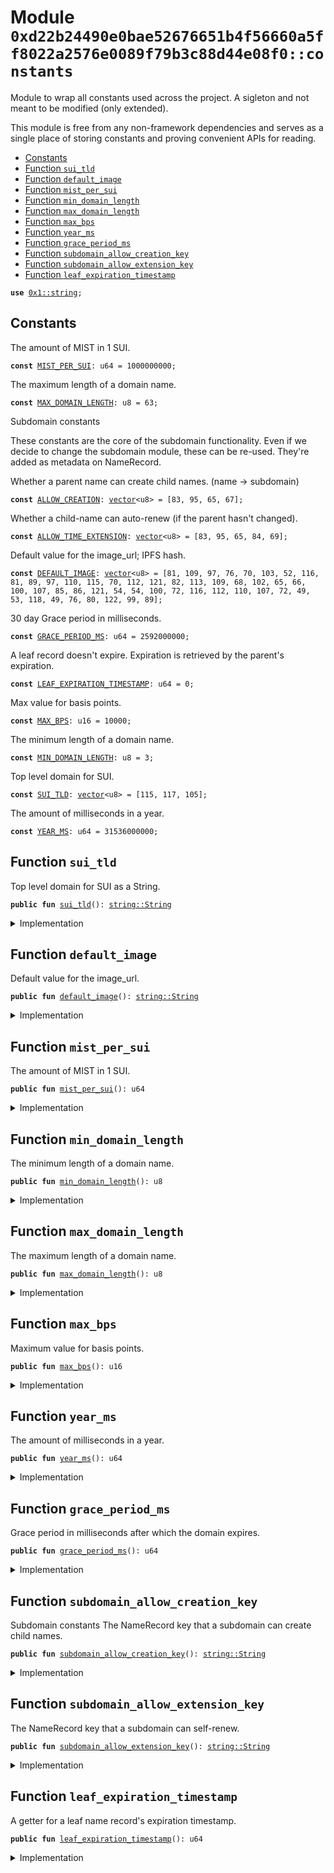 
<a name="0xd22b24490e0bae52676651b4f56660a5ff8022a2576e0089f79b3c88d44e08f0_constants"></a>

# Module `0xd22b24490e0bae52676651b4f56660a5ff8022a2576e0089f79b3c88d44e08f0::constants`

Module to wrap all constants used across the project. A sigleton and not
meant to be modified (only extended).

This module is free from any non-framework dependencies and serves as a
single place of storing constants and proving convenient APIs for reading.


-  [Constants](#@Constants_0)
-  [Function `sui_tld`](#0xd22b24490e0bae52676651b4f56660a5ff8022a2576e0089f79b3c88d44e08f0_constants_sui_tld)
-  [Function `default_image`](#0xd22b24490e0bae52676651b4f56660a5ff8022a2576e0089f79b3c88d44e08f0_constants_default_image)
-  [Function `mist_per_sui`](#0xd22b24490e0bae52676651b4f56660a5ff8022a2576e0089f79b3c88d44e08f0_constants_mist_per_sui)
-  [Function `min_domain_length`](#0xd22b24490e0bae52676651b4f56660a5ff8022a2576e0089f79b3c88d44e08f0_constants_min_domain_length)
-  [Function `max_domain_length`](#0xd22b24490e0bae52676651b4f56660a5ff8022a2576e0089f79b3c88d44e08f0_constants_max_domain_length)
-  [Function `max_bps`](#0xd22b24490e0bae52676651b4f56660a5ff8022a2576e0089f79b3c88d44e08f0_constants_max_bps)
-  [Function `year_ms`](#0xd22b24490e0bae52676651b4f56660a5ff8022a2576e0089f79b3c88d44e08f0_constants_year_ms)
-  [Function `grace_period_ms`](#0xd22b24490e0bae52676651b4f56660a5ff8022a2576e0089f79b3c88d44e08f0_constants_grace_period_ms)
-  [Function `subdomain_allow_creation_key`](#0xd22b24490e0bae52676651b4f56660a5ff8022a2576e0089f79b3c88d44e08f0_constants_subdomain_allow_creation_key)
-  [Function `subdomain_allow_extension_key`](#0xd22b24490e0bae52676651b4f56660a5ff8022a2576e0089f79b3c88d44e08f0_constants_subdomain_allow_extension_key)
-  [Function `leaf_expiration_timestamp`](#0xd22b24490e0bae52676651b4f56660a5ff8022a2576e0089f79b3c88d44e08f0_constants_leaf_expiration_timestamp)


<pre><code><b>use</b> <a href="dependencies/move-stdlib/string.md#0x1_string">0x1::string</a>;
</code></pre>



<a name="@Constants_0"></a>

## Constants


<a name="0xd22b24490e0bae52676651b4f56660a5ff8022a2576e0089f79b3c88d44e08f0_constants_MIST_PER_SUI"></a>

The amount of MIST in 1 SUI.


<pre><code><b>const</b> <a href="constants.md#0xd22b24490e0bae52676651b4f56660a5ff8022a2576e0089f79b3c88d44e08f0_constants_MIST_PER_SUI">MIST_PER_SUI</a>: u64 = 1000000000;
</code></pre>



<a name="0xd22b24490e0bae52676651b4f56660a5ff8022a2576e0089f79b3c88d44e08f0_constants_MAX_DOMAIN_LENGTH"></a>

The maximum length of a domain name.


<pre><code><b>const</b> <a href="constants.md#0xd22b24490e0bae52676651b4f56660a5ff8022a2576e0089f79b3c88d44e08f0_constants_MAX_DOMAIN_LENGTH">MAX_DOMAIN_LENGTH</a>: u8 = 63;
</code></pre>



<a name="0xd22b24490e0bae52676651b4f56660a5ff8022a2576e0089f79b3c88d44e08f0_constants_ALLOW_CREATION"></a>

Subdomain constants

These constants are the core of the subdomain functionality.
Even if we decide to change the subdomain module, these can
be re-used. They're added as metadata on NameRecord.

Whether a parent name can create child names. (name -> subdomain)


<pre><code><b>const</b> <a href="constants.md#0xd22b24490e0bae52676651b4f56660a5ff8022a2576e0089f79b3c88d44e08f0_constants_ALLOW_CREATION">ALLOW_CREATION</a>: <a href="dependencies/move-stdlib/vector.md#0x1_vector">vector</a>&lt;u8&gt; = [83, 95, 65, 67];
</code></pre>



<a name="0xd22b24490e0bae52676651b4f56660a5ff8022a2576e0089f79b3c88d44e08f0_constants_ALLOW_TIME_EXTENSION"></a>

Whether a child-name can auto-renew (if the parent hasn't changed).


<pre><code><b>const</b> <a href="constants.md#0xd22b24490e0bae52676651b4f56660a5ff8022a2576e0089f79b3c88d44e08f0_constants_ALLOW_TIME_EXTENSION">ALLOW_TIME_EXTENSION</a>: <a href="dependencies/move-stdlib/vector.md#0x1_vector">vector</a>&lt;u8&gt; = [83, 95, 65, 84, 69];
</code></pre>



<a name="0xd22b24490e0bae52676651b4f56660a5ff8022a2576e0089f79b3c88d44e08f0_constants_DEFAULT_IMAGE"></a>

Default value for the image_url; IPFS hash.


<pre><code><b>const</b> <a href="constants.md#0xd22b24490e0bae52676651b4f56660a5ff8022a2576e0089f79b3c88d44e08f0_constants_DEFAULT_IMAGE">DEFAULT_IMAGE</a>: <a href="dependencies/move-stdlib/vector.md#0x1_vector">vector</a>&lt;u8&gt; = [81, 109, 97, 76, 70, 103, 52, 116, 81, 89, 97, 110, 115, 70, 112, 121, 82, 113, 109, 68, 102, 65, 66, 100, 107, 85, 86, 121, 54, 54, 100, 72, 116, 112, 110, 107, 72, 49, 53, 118, 49, 76, 80, 122, 99, 89];
</code></pre>



<a name="0xd22b24490e0bae52676651b4f56660a5ff8022a2576e0089f79b3c88d44e08f0_constants_GRACE_PERIOD_MS"></a>

30 day Grace period in milliseconds.


<pre><code><b>const</b> <a href="constants.md#0xd22b24490e0bae52676651b4f56660a5ff8022a2576e0089f79b3c88d44e08f0_constants_GRACE_PERIOD_MS">GRACE_PERIOD_MS</a>: u64 = 2592000000;
</code></pre>



<a name="0xd22b24490e0bae52676651b4f56660a5ff8022a2576e0089f79b3c88d44e08f0_constants_LEAF_EXPIRATION_TIMESTAMP"></a>

A leaf record doesn't expire. Expiration is retrieved by the parent's expiration.


<pre><code><b>const</b> <a href="constants.md#0xd22b24490e0bae52676651b4f56660a5ff8022a2576e0089f79b3c88d44e08f0_constants_LEAF_EXPIRATION_TIMESTAMP">LEAF_EXPIRATION_TIMESTAMP</a>: u64 = 0;
</code></pre>



<a name="0xd22b24490e0bae52676651b4f56660a5ff8022a2576e0089f79b3c88d44e08f0_constants_MAX_BPS"></a>

Max value for basis points.


<pre><code><b>const</b> <a href="constants.md#0xd22b24490e0bae52676651b4f56660a5ff8022a2576e0089f79b3c88d44e08f0_constants_MAX_BPS">MAX_BPS</a>: u16 = 10000;
</code></pre>



<a name="0xd22b24490e0bae52676651b4f56660a5ff8022a2576e0089f79b3c88d44e08f0_constants_MIN_DOMAIN_LENGTH"></a>

The minimum length of a domain name.


<pre><code><b>const</b> <a href="constants.md#0xd22b24490e0bae52676651b4f56660a5ff8022a2576e0089f79b3c88d44e08f0_constants_MIN_DOMAIN_LENGTH">MIN_DOMAIN_LENGTH</a>: u8 = 3;
</code></pre>



<a name="0xd22b24490e0bae52676651b4f56660a5ff8022a2576e0089f79b3c88d44e08f0_constants_SUI_TLD"></a>

Top level domain for SUI.


<pre><code><b>const</b> <a href="constants.md#0xd22b24490e0bae52676651b4f56660a5ff8022a2576e0089f79b3c88d44e08f0_constants_SUI_TLD">SUI_TLD</a>: <a href="dependencies/move-stdlib/vector.md#0x1_vector">vector</a>&lt;u8&gt; = [115, 117, 105];
</code></pre>



<a name="0xd22b24490e0bae52676651b4f56660a5ff8022a2576e0089f79b3c88d44e08f0_constants_YEAR_MS"></a>

The amount of milliseconds in a year.


<pre><code><b>const</b> <a href="constants.md#0xd22b24490e0bae52676651b4f56660a5ff8022a2576e0089f79b3c88d44e08f0_constants_YEAR_MS">YEAR_MS</a>: u64 = 31536000000;
</code></pre>



<a name="0xd22b24490e0bae52676651b4f56660a5ff8022a2576e0089f79b3c88d44e08f0_constants_sui_tld"></a>

## Function `sui_tld`

Top level domain for SUI as a String.


<pre><code><b>public</b> <b>fun</b> <a href="constants.md#0xd22b24490e0bae52676651b4f56660a5ff8022a2576e0089f79b3c88d44e08f0_constants_sui_tld">sui_tld</a>(): <a href="dependencies/move-stdlib/string.md#0x1_string_String">string::String</a>
</code></pre>



<details>
<summary>Implementation</summary>


<pre><code><b>public</b> <b>fun</b> <a href="constants.md#0xd22b24490e0bae52676651b4f56660a5ff8022a2576e0089f79b3c88d44e08f0_constants_sui_tld">sui_tld</a>(): String { utf8(<a href="constants.md#0xd22b24490e0bae52676651b4f56660a5ff8022a2576e0089f79b3c88d44e08f0_constants_SUI_TLD">SUI_TLD</a>) }
</code></pre>



</details>

<a name="0xd22b24490e0bae52676651b4f56660a5ff8022a2576e0089f79b3c88d44e08f0_constants_default_image"></a>

## Function `default_image`

Default value for the image_url.


<pre><code><b>public</b> <b>fun</b> <a href="constants.md#0xd22b24490e0bae52676651b4f56660a5ff8022a2576e0089f79b3c88d44e08f0_constants_default_image">default_image</a>(): <a href="dependencies/move-stdlib/string.md#0x1_string_String">string::String</a>
</code></pre>



<details>
<summary>Implementation</summary>


<pre><code><b>public</b> <b>fun</b> <a href="constants.md#0xd22b24490e0bae52676651b4f56660a5ff8022a2576e0089f79b3c88d44e08f0_constants_default_image">default_image</a>(): String { utf8(<a href="constants.md#0xd22b24490e0bae52676651b4f56660a5ff8022a2576e0089f79b3c88d44e08f0_constants_DEFAULT_IMAGE">DEFAULT_IMAGE</a>) }
</code></pre>



</details>

<a name="0xd22b24490e0bae52676651b4f56660a5ff8022a2576e0089f79b3c88d44e08f0_constants_mist_per_sui"></a>

## Function `mist_per_sui`

The amount of MIST in 1 SUI.


<pre><code><b>public</b> <b>fun</b> <a href="constants.md#0xd22b24490e0bae52676651b4f56660a5ff8022a2576e0089f79b3c88d44e08f0_constants_mist_per_sui">mist_per_sui</a>(): u64
</code></pre>



<details>
<summary>Implementation</summary>


<pre><code><b>public</b> <b>fun</b> <a href="constants.md#0xd22b24490e0bae52676651b4f56660a5ff8022a2576e0089f79b3c88d44e08f0_constants_mist_per_sui">mist_per_sui</a>(): u64 { <a href="constants.md#0xd22b24490e0bae52676651b4f56660a5ff8022a2576e0089f79b3c88d44e08f0_constants_MIST_PER_SUI">MIST_PER_SUI</a> }
</code></pre>



</details>

<a name="0xd22b24490e0bae52676651b4f56660a5ff8022a2576e0089f79b3c88d44e08f0_constants_min_domain_length"></a>

## Function `min_domain_length`

The minimum length of a domain name.


<pre><code><b>public</b> <b>fun</b> <a href="constants.md#0xd22b24490e0bae52676651b4f56660a5ff8022a2576e0089f79b3c88d44e08f0_constants_min_domain_length">min_domain_length</a>(): u8
</code></pre>



<details>
<summary>Implementation</summary>


<pre><code><b>public</b> <b>fun</b> <a href="constants.md#0xd22b24490e0bae52676651b4f56660a5ff8022a2576e0089f79b3c88d44e08f0_constants_min_domain_length">min_domain_length</a>(): u8 { <a href="constants.md#0xd22b24490e0bae52676651b4f56660a5ff8022a2576e0089f79b3c88d44e08f0_constants_MIN_DOMAIN_LENGTH">MIN_DOMAIN_LENGTH</a> }
</code></pre>



</details>

<a name="0xd22b24490e0bae52676651b4f56660a5ff8022a2576e0089f79b3c88d44e08f0_constants_max_domain_length"></a>

## Function `max_domain_length`

The maximum length of a domain name.


<pre><code><b>public</b> <b>fun</b> <a href="constants.md#0xd22b24490e0bae52676651b4f56660a5ff8022a2576e0089f79b3c88d44e08f0_constants_max_domain_length">max_domain_length</a>(): u8
</code></pre>



<details>
<summary>Implementation</summary>


<pre><code><b>public</b> <b>fun</b> <a href="constants.md#0xd22b24490e0bae52676651b4f56660a5ff8022a2576e0089f79b3c88d44e08f0_constants_max_domain_length">max_domain_length</a>(): u8 { <a href="constants.md#0xd22b24490e0bae52676651b4f56660a5ff8022a2576e0089f79b3c88d44e08f0_constants_MAX_DOMAIN_LENGTH">MAX_DOMAIN_LENGTH</a> }
</code></pre>



</details>

<a name="0xd22b24490e0bae52676651b4f56660a5ff8022a2576e0089f79b3c88d44e08f0_constants_max_bps"></a>

## Function `max_bps`

Maximum value for basis points.


<pre><code><b>public</b> <b>fun</b> <a href="constants.md#0xd22b24490e0bae52676651b4f56660a5ff8022a2576e0089f79b3c88d44e08f0_constants_max_bps">max_bps</a>(): u16
</code></pre>



<details>
<summary>Implementation</summary>


<pre><code><b>public</b> <b>fun</b> <a href="constants.md#0xd22b24490e0bae52676651b4f56660a5ff8022a2576e0089f79b3c88d44e08f0_constants_max_bps">max_bps</a>(): u16 { <a href="constants.md#0xd22b24490e0bae52676651b4f56660a5ff8022a2576e0089f79b3c88d44e08f0_constants_MAX_BPS">MAX_BPS</a> }
</code></pre>



</details>

<a name="0xd22b24490e0bae52676651b4f56660a5ff8022a2576e0089f79b3c88d44e08f0_constants_year_ms"></a>

## Function `year_ms`

The amount of milliseconds in a year.


<pre><code><b>public</b> <b>fun</b> <a href="constants.md#0xd22b24490e0bae52676651b4f56660a5ff8022a2576e0089f79b3c88d44e08f0_constants_year_ms">year_ms</a>(): u64
</code></pre>



<details>
<summary>Implementation</summary>


<pre><code><b>public</b> <b>fun</b> <a href="constants.md#0xd22b24490e0bae52676651b4f56660a5ff8022a2576e0089f79b3c88d44e08f0_constants_year_ms">year_ms</a>(): u64 { <a href="constants.md#0xd22b24490e0bae52676651b4f56660a5ff8022a2576e0089f79b3c88d44e08f0_constants_YEAR_MS">YEAR_MS</a> }
</code></pre>



</details>

<a name="0xd22b24490e0bae52676651b4f56660a5ff8022a2576e0089f79b3c88d44e08f0_constants_grace_period_ms"></a>

## Function `grace_period_ms`

Grace period in milliseconds after which the domain expires.


<pre><code><b>public</b> <b>fun</b> <a href="constants.md#0xd22b24490e0bae52676651b4f56660a5ff8022a2576e0089f79b3c88d44e08f0_constants_grace_period_ms">grace_period_ms</a>(): u64
</code></pre>



<details>
<summary>Implementation</summary>


<pre><code><b>public</b> <b>fun</b> <a href="constants.md#0xd22b24490e0bae52676651b4f56660a5ff8022a2576e0089f79b3c88d44e08f0_constants_grace_period_ms">grace_period_ms</a>(): u64 { <a href="constants.md#0xd22b24490e0bae52676651b4f56660a5ff8022a2576e0089f79b3c88d44e08f0_constants_GRACE_PERIOD_MS">GRACE_PERIOD_MS</a> }
</code></pre>



</details>

<a name="0xd22b24490e0bae52676651b4f56660a5ff8022a2576e0089f79b3c88d44e08f0_constants_subdomain_allow_creation_key"></a>

## Function `subdomain_allow_creation_key`

Subdomain constants
The NameRecord key that a subdomain can create child names.


<pre><code><b>public</b> <b>fun</b> <a href="constants.md#0xd22b24490e0bae52676651b4f56660a5ff8022a2576e0089f79b3c88d44e08f0_constants_subdomain_allow_creation_key">subdomain_allow_creation_key</a>(): <a href="dependencies/move-stdlib/string.md#0x1_string_String">string::String</a>
</code></pre>



<details>
<summary>Implementation</summary>


<pre><code><b>public</b> <b>fun</b> <a href="constants.md#0xd22b24490e0bae52676651b4f56660a5ff8022a2576e0089f79b3c88d44e08f0_constants_subdomain_allow_creation_key">subdomain_allow_creation_key</a>(): String{ utf8(<a href="constants.md#0xd22b24490e0bae52676651b4f56660a5ff8022a2576e0089f79b3c88d44e08f0_constants_ALLOW_CREATION">ALLOW_CREATION</a>) }
</code></pre>



</details>

<a name="0xd22b24490e0bae52676651b4f56660a5ff8022a2576e0089f79b3c88d44e08f0_constants_subdomain_allow_extension_key"></a>

## Function `subdomain_allow_extension_key`

The NameRecord key that a subdomain can self-renew.


<pre><code><b>public</b> <b>fun</b> <a href="constants.md#0xd22b24490e0bae52676651b4f56660a5ff8022a2576e0089f79b3c88d44e08f0_constants_subdomain_allow_extension_key">subdomain_allow_extension_key</a>(): <a href="dependencies/move-stdlib/string.md#0x1_string_String">string::String</a>
</code></pre>



<details>
<summary>Implementation</summary>


<pre><code><b>public</b> <b>fun</b> <a href="constants.md#0xd22b24490e0bae52676651b4f56660a5ff8022a2576e0089f79b3c88d44e08f0_constants_subdomain_allow_extension_key">subdomain_allow_extension_key</a>(): String{ utf8(<a href="constants.md#0xd22b24490e0bae52676651b4f56660a5ff8022a2576e0089f79b3c88d44e08f0_constants_ALLOW_TIME_EXTENSION">ALLOW_TIME_EXTENSION</a>) }
</code></pre>



</details>

<a name="0xd22b24490e0bae52676651b4f56660a5ff8022a2576e0089f79b3c88d44e08f0_constants_leaf_expiration_timestamp"></a>

## Function `leaf_expiration_timestamp`

A getter for a leaf name record's expiration timestamp.


<pre><code><b>public</b> <b>fun</b> <a href="constants.md#0xd22b24490e0bae52676651b4f56660a5ff8022a2576e0089f79b3c88d44e08f0_constants_leaf_expiration_timestamp">leaf_expiration_timestamp</a>(): u64
</code></pre>



<details>
<summary>Implementation</summary>


<pre><code><b>public</b> <b>fun</b> <a href="constants.md#0xd22b24490e0bae52676651b4f56660a5ff8022a2576e0089f79b3c88d44e08f0_constants_leaf_expiration_timestamp">leaf_expiration_timestamp</a>(): u64 { <a href="constants.md#0xd22b24490e0bae52676651b4f56660a5ff8022a2576e0089f79b3c88d44e08f0_constants_LEAF_EXPIRATION_TIMESTAMP">LEAF_EXPIRATION_TIMESTAMP</a> }
</code></pre>



</details>
